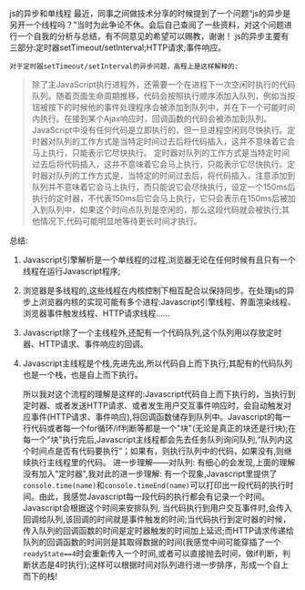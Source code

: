 js的异步和单线程
    最近，同事之间做技术分享的时候提到了一个问题“js的异步是另开一个线程吗？”当时为此争论不休。会后自己查阅了一些资料，对这个问题进行一个自我的分析与总结，有不同意见的希望可以赐教，谢谢！
    js的异步主要有三部分:定时器setTimeout/setInterval;HTTP请求;事件响应。

    对于定时器setTimeout/setInterval的异步问题，高程上是这样解释的:

>   除了主JavaScript执行进程外，还需要一个在进程下一次空闲时执行的代码队列。随着页面生命周期推移，代码会按照执行顺序添加入队列，例如当按 钮被按下的时候他的事件处理程序会被添加到队列中，并在下一个可能时间内执行。在接到某个Ajax响应时，回调函数的代码会被添加到队列。JavaScript中没有任何代码是立即执行的，但一旦进程空闲则尽快执行。定时器对队列的工作方式是当特定时间过去后将代码插入，这并不意味着它会马上执行，只能表示它尽快执行。
    定时器对队列的工作方式是当特定时间过去后将代码插入，这并不意味着它会马上执行，只能表示它尽快执行。定时器对队列的工作方式是，当特定的时间过去后，将代码插入，注意添加到队列并不意味着它会马上执行，而只能说它会尽快执行，设定一个150ms后执行的定时器，不代表150ms后它会马上执行，它只会表示在150ms后被加入到队列中，如果这个时间点队列是空闲的，那么这段代码就会被执行;其他情况下,代码可能明显地等待更长时间才执行。


 总结:
 1. Javascript引擎解析是一个单线程的过程,浏览器无论在任何时候有且只有一个线程在运行Javascript程序;
 2. 浏览器是多线程的,这些线程在内核控制下相互配合以保持同步。在处理js的异步上浏览器内核的实现可能有多个进程:Javascript引擎线程、界面渲染线程、浏览器事件触发线程、HTTP请求线程……
 3. Javascript除了一个主线程外,还配有一个代码队列,这个队列用以存放定时器、HTTP请求、事件响应的回调。
 4. Javascript主线程是个栈,先进先出,所以代码自上而下执行;其配有的代码队列也是一个栈，也是自上而下执行。

     所以我对这个流程的理解是这样的:Javascript代码自上而下执行的，当执行到定时器、或者发送HTTP请求、或者发生用户交互事件响应时，会自动触发对应事件(HTTP请求、事件响应),将回调函数储存到队列中。Javascript的每一行代码或者每一个for循环/if判断等都是一个"块"(无论是真正的块还是行块);在每一个"块"执行完后,Javascript主线程都会先去任务队列询问队列,“队列内这个时间点是否有代码要执行”；如果有，则执行队列中的代码，如果没有,则继续执行主线程里的代码。
     进一步理解——对队列:
          有细心的会发现,上面的理解没有加入"定时器",我对此的进一步理解:  有一个现象,Javascript里提供了`console.time(name)`和`console.timeEnd(name)`可以打印出一段代码的执行时间。由此，我感觉Javascript每一段代码的执行都会有记录一个时间。Javascript会根据这个时间来安排队列,
 当代码执行到用户交互事件时,会传入回调给队列,该回调的时间就是事件触发的时间;当代码执行到定时器的时候，传入队列的回调函数的时间是定时器触发的时间加上延迟;而HTTP请求传递给队列的回调函数的时间则是其取得数据的时间(我感觉中间可能穿插了一个`readyState==4`时会重新传入一个时间,或者可以直接抛去时间，做if判断，判断状态是4时执行);这样可以根据时间对队列进行进一步排序，形成一个自上而下的栈!
